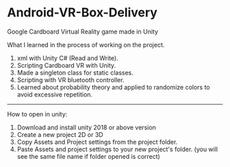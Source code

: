 # Android-VR-Box-Delivery
Google Cardboard Virtual Reality game made in Unity

What I learned in the process of working on the project.
1. xml with Unity C# (Read and Write).
2. Scripting Cardboard VR with Unity.
3. Made a singleton class for static classes.
4. Scripting with VR bluetooth controller.
5. Learned about probability theory and applied to randomize colors to avoid excessive repetition.
----
How to open in unity:
1. Download and install unity 2018 or above version
2. Create a new project 2D or 3D
3. Copy Assets and Project settings from the project folder.
4. Paste Assets and project settings to your new project's folder. (you will see the same file name if folder opened is correct)

